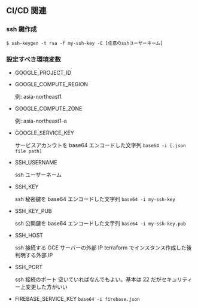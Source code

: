 ## CI/CD 関連

### ssh 鍵作成

`$ ssh-keygen -t rsa -f my-ssh-key -C [任意のsshユーザーネーム]`

### 設定すべき環境変数

- GOOGLE_PROJECT_ID
- GOOGLE_COMPUTE_REGION

  例: asia-northeast1

- GOOGLE_COMPUTE_ZONE

  例: asia-northeast1-a

- GOOGLE_SERVICE_KEY

  サービスアカンウトを base64 エンコードした文字列
  `base64 -i [.json file path]`

- SSH_USERNAME

  ssh ユーザーネーム

- SSH_KEY

  ssh 秘密鍵を base64 エンコードした文字列
  `base64 -i my-ssh-key`

- SSH_KEY_PUB

  ssh 公開鍵を base64 エンコードした文字列
  `base64 -i my-ssh-key.pub`

- SSH_HOST

  ssh 接続する GCE サーバーの外部 IP
  terraform でインスタンス作成した後判明する外部 IP

- SSH_PORT

  ssh 接続のポート
  空いていればなんでもよい。基本は 22 だがセキュリティー上変更した方がいい
  
- FIREBASE_SERVICE_KEY
    `base64 -i firebase.json`
